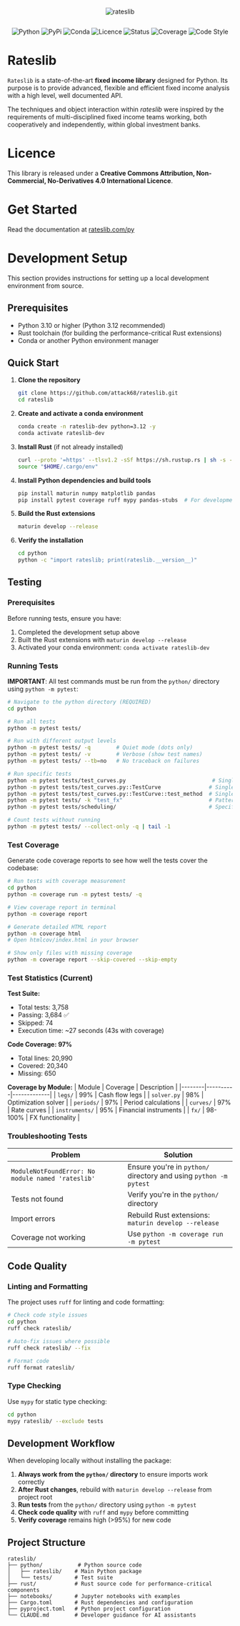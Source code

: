 <div style="text-align: center; padding: 2em 0 2em">
    <img src="https://rateslib.readthedocs.io/en/latest/_static/rateslib_logo_big2.png" alt="rateslib">
</div>

<div style="text-align: center">
  <img src="https://img.shields.io/badge/dynamic/json?url=https%3A%2F%2Frateslib.com%2Fpy%2Fen%2Flatest%2F_static%2Fbadges.json&query=%24.python&label=Python&color=blue" alt="Python">
  <img src="https://img.shields.io/badge/dynamic/json?url=https%3A%2F%2Frateslib.com%2Fpy%2Fen%2Flatest%2F_static%2Fbadges.json&query=%24.pypi&label=PyPi&color=blue" alt="PyPi">
  <img src="https://img.shields.io/badge/dynamic/json?url=https%3A%2F%2Frateslib.com%2Fpy%2Fen%2Flatest%2F_static%2Fbadges.json&query=%24.conda&label=Conda&color=blue" alt="Conda">
  <img src="https://img.shields.io/badge/dynamic/json?url=https%3A%2F%2Frateslib.com%2Fpy%2Fen%2Flatest%2F_static%2Fbadges.json&query=%24.licence&label=Licence&color=orange" alt="Licence">
  <img src="https://img.shields.io/badge/dynamic/json?url=https%3A%2F%2Frateslib.com%2Fpy%2Fen%2Flatest%2F_static%2Fbadges.json&query=%24.status&label=Status&color=orange" alt="Status">
  <img src="https://img.shields.io/badge/dynamic/json?url=https%3A%2F%2Frateslib.com%2Fpy%2Fen%2Flatest%2F_static%2Fbadges.json&query=%24.coverage&label=Coverage&color=green" alt="Coverage">
  <img src="https://img.shields.io/badge/dynamic/json?url=https%3A%2F%2Frateslib.com%2Fpy%2Fen%2Flatest%2F_static%2Fbadges.json&query=%24.style&label=Code%20Style&color=black" alt="Code Style">
</div>

# Rateslib

``Rateslib`` is a state-of-the-art **fixed income library** designed for Python.
Its purpose is to provide advanced, flexible and efficient fixed income analysis
with a high level, well documented API.

The techniques and object interaction within *rateslib* were inspired by
the requirements of multi-disciplined fixed income teams working, both cooperatively
and independently, within global investment banks.


Licence
=======

This library is released under a **Creative Commons Attribution, Non-Commercial,
No-Derivatives 4.0 International Licence**.


Get Started
===========

Read the documentation at 
[rateslib.com/py](https://rateslib.com/py/)


Development Setup
=================

This section provides instructions for setting up a local development environment from source.

Prerequisites
-------------
- Python 3.10 or higher (Python 3.12 recommended)
- Rust toolchain (for building the performance-critical Rust extensions)
- Conda or another Python environment manager

Quick Start
-----------

1. **Clone the repository**
   ```bash
   git clone https://github.com/attack68/rateslib.git
   cd rateslib
   ```

2. **Create and activate a conda environment**
   ```bash
   conda create -n rateslib-dev python=3.12 -y
   conda activate rateslib-dev
   ```

3. **Install Rust** (if not already installed)
   ```bash
   curl --proto '=https' --tlsv1.2 -sSf https://sh.rustup.rs | sh -s -- -y
   source "$HOME/.cargo/env"
   ```

4. **Install Python dependencies and build tools**
   ```bash
   pip install maturin numpy matplotlib pandas
   pip install pytest coverage ruff mypy pandas-stubs  # For development
   ```

5. **Build the Rust extensions**
   ```bash
   maturin develop --release
   ```

6. **Verify the installation**
   ```bash
   cd python
   python -c "import rateslib; print(rateslib.__version__)"
   ```

Testing
-------

### Prerequisites
Before running tests, ensure you have:
1. Completed the development setup above
2. Built the Rust extensions with `maturin develop --release`
3. Activated your conda environment: `conda activate rateslib-dev`

### Running Tests

**IMPORTANT**: All test commands must be run from the `python/` directory using `python -m pytest`:

```bash
# Navigate to the python directory (REQUIRED)
cd python

# Run all tests
python -m pytest tests/

# Run with different output levels
python -m pytest tests/ -q        # Quiet mode (dots only)
python -m pytest tests/ -v        # Verbose (show test names)
python -m pytest tests/ --tb=no   # No traceback on failures

# Run specific tests
python -m pytest tests/test_curves.py                           # Single file
python -m pytest tests/test_curves.py::TestCurve               # Single class
python -m pytest tests/test_curves.py::TestCurve::test_method  # Single method
python -m pytest tests/ -k "test_fx"                           # Pattern matching
python -m pytest tests/scheduling/                             # Specific directory

# Count tests without running
python -m pytest tests/ --collect-only -q | tail -1
```

### Test Coverage

Generate code coverage reports to see how well the tests cover the codebase:

```bash
# Run tests with coverage measurement
cd python
python -m coverage run -m pytest tests/ -q

# View coverage report in terminal
python -m coverage report

# Generate detailed HTML report
python -m coverage html
# Open htmlcov/index.html in your browser

# Show only files with missing coverage
python -m coverage report --skip-covered --skip-empty
```

### Test Statistics (Current)

**Test Suite:**
- Total tests: 3,758
- Passing: 3,684 ✅
- Skipped: 74
- Execution time: ~27 seconds (43s with coverage)

**Code Coverage: 97%**
- Total lines: 20,990
- Covered: 20,340
- Missing: 650

**Coverage by Module:**
| Module | Coverage | Description |
|--------|----------|-------------|
| `legs/` | 99% | Cash flow legs |
| `solver.py` | 98% | Optimization solver |
| `periods/` | 97% | Period calculations |
| `curves/` | 97% | Rate curves |
| `instruments/` | 95% | Financial instruments |
| `fx/` | 98-100% | FX functionality |

### Troubleshooting Tests

| Problem | Solution |
|---------|----------|
| `ModuleNotFoundError: No module named 'rateslib'` | Ensure you're in `python/` directory and using `python -m pytest` |
| Tests not found | Verify you're in the `python/` directory |
| Import errors | Rebuild Rust extensions: `maturin develop --release` |
| Coverage not working | Use `python -m coverage run -m pytest` |

Code Quality
------------

### Linting and Formatting

The project uses `ruff` for linting and code formatting:

```bash
# Check code style issues
cd python
ruff check rateslib/

# Auto-fix issues where possible
ruff check rateslib/ --fix

# Format code
ruff format rateslib/
```

### Type Checking

Use `mypy` for static type checking:

```bash
cd python
mypy rateslib/ --exclude tests
```

Development Workflow
--------------------

When developing locally without installing the package:

1. **Always work from the `python/` directory** to ensure imports work correctly
2. **After Rust changes**, rebuild with `maturin develop --release` from project root
3. **Run tests** from the `python/` directory using `python -m pytest`
4. **Check code quality** with `ruff` and `mypy` before committing
5. **Verify coverage** remains high (>95%) for new code

Project Structure
-----------------
```
rateslib/
├── python/           # Python source code
│   ├── rateslib/    # Main Python package
│   └── tests/       # Test suite
├── rust/            # Rust source code for performance-critical components
├── notebooks/       # Jupyter notebooks with examples
├── Cargo.toml       # Rust dependencies and configuration
├── pyproject.toml   # Python project configuration
└── CLAUDE.md        # Developer guidance for AI assistants
```





